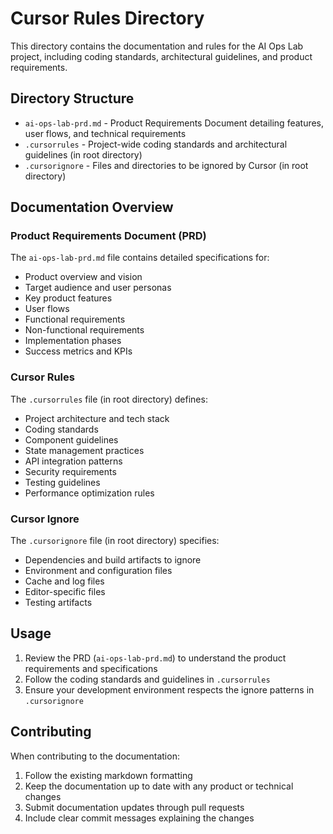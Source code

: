 # Cursor Rules Directory

This directory contains the documentation and rules for the AI Ops Lab project, including coding standards, architectural guidelines, and product requirements.

## Directory Structure

- `ai-ops-lab-prd.md` - Product Requirements Document detailing features, user flows, and technical requirements
- `.cursorrules` - Project-wide coding standards and architectural guidelines (in root directory)
- `.cursorignore` - Files and directories to be ignored by Cursor (in root directory)

## Documentation Overview

### Product Requirements Document (PRD)
The `ai-ops-lab-prd.md` file contains detailed specifications for:
- Product overview and vision
- Target audience and user personas
- Key product features
- User flows
- Functional requirements
- Non-functional requirements
- Implementation phases
- Success metrics and KPIs

### Cursor Rules
The `.cursorrules` file (in root directory) defines:
- Project architecture and tech stack
- Coding standards
- Component guidelines
- State management practices
- API integration patterns
- Security requirements
- Testing guidelines
- Performance optimization rules

### Cursor Ignore
The `.cursorignore` file (in root directory) specifies:
- Dependencies and build artifacts to ignore
- Environment and configuration files
- Cache and log files
- Editor-specific files
- Testing artifacts

## Usage

1. Review the PRD (`ai-ops-lab-prd.md`) to understand the product requirements and specifications
2. Follow the coding standards and guidelines in `.cursorrules`
3. Ensure your development environment respects the ignore patterns in `.cursorignore`

## Contributing

When contributing to the documentation:
1. Follow the existing markdown formatting
2. Keep the documentation up to date with any product or technical changes
3. Submit documentation updates through pull requests
4. Include clear commit messages explaining the changes 